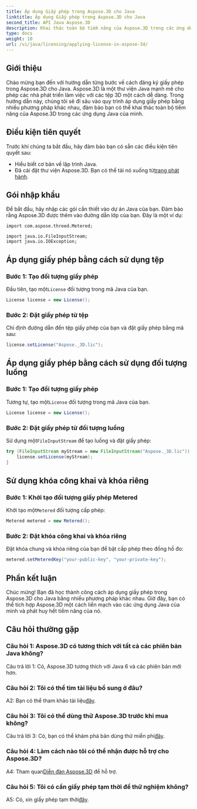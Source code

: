 ```yaml
---
title: Áp dụng Giấy phép trong Aspose.3D cho Java
linktitle: Áp dụng Giấy phép trong Aspose.3D cho Java
second_title: API Java Aspose.3D
description: Khai thác toàn bộ tiềm năng của Aspose.3D trong các ứng dụng Java bằng cách làm theo hướng dẫn toàn diện của chúng tôi về việc áp dụng giấy phép.
type: docs
weight: 10
url: /vi/java/licensing/applying-license-in-aspose-3d/
---
```

## Giới thiệu

Chào mừng bạn đến với hướng dẫn từng bước về cách đăng ký giấy phép trong Aspose.3D cho Java. Aspose.3D là một thư viện Java mạnh mẽ cho phép các nhà phát triển làm việc với các tệp 3D một cách dễ dàng. Trong hướng dẫn này, chúng tôi sẽ đi sâu vào quy trình áp dụng giấy phép bằng nhiều phương pháp khác nhau, đảm bảo bạn có thể khai thác toàn bộ tiềm năng của Aspose.3D trong các ứng dụng Java của mình.

## Điều kiện tiên quyết

Trước khi chúng ta bắt đầu, hãy đảm bảo bạn có sẵn các điều kiện tiên quyết sau:

- Hiểu biết cơ bản về lập trình Java.
-  Đã cài đặt thư viện Aspose.3D. Bạn có thể tải nó xuống từ[trang phát hành](https://releases.aspose.com/3d/java/).

## Gói nhập khẩu

Để bắt đầu, hãy nhập các gói cần thiết vào dự án Java của bạn. Đảm bảo rằng Aspose.3D được thêm vào đường dẫn lớp của bạn. Đây là một ví dụ:

```javaimport com.aspose.threed.License;
import com.aspose.threed.Metered;

import java.io.FileInputStream;
import java.io.IOException;
```

## Áp dụng giấy phép bằng cách sử dụng tệp

### Bước 1: Tạo đối tượng giấy phép

 Đầu tiên, tạo một`License` đối tượng trong mã Java của bạn.

```java
License license = new License();
```

### Bước 2: Đặt giấy phép từ tệp

Chỉ định đường dẫn đến tệp giấy phép của bạn và đặt giấy phép bằng mã sau:

```java
license.setLicense("Aspose._3D.lic");
```

## Áp dụng giấy phép bằng cách sử dụng đối tượng luồng

### Bước 1: Tạo đối tượng giấy phép

 Tương tự, tạo một`License` đối tượng trong mã Java của bạn.

```java
License license = new License();
```

### Bước 2: Đặt giấy phép từ đối tượng luồng

 Sử dụng một`FileInputStream` để tạo luồng và đặt giấy phép:

```java
try (FileInputStream myStream = new FileInputStream("Aspose._3D.lic")) {
    license.setLicense(myStream);
}
```

## Sử dụng khóa công khai và khóa riêng

### Bước 1: Khởi tạo đối tượng giấy phép Metered

 Khởi tạo một`Metered` đối tượng cấp phép:

```java
Metered metered = new Metered();
```

### Bước 2: Đặt khóa công khai và khóa riêng

Đặt khóa chung và khóa riêng của bạn để bật cấp phép theo đồng hồ đo:

```java
metered.setMeteredKey("your-public-key", "your-private-key");
```

## Phần kết luận

Chúc mừng! Bạn đã học thành công cách áp dụng giấy phép trong Aspose.3D cho Java bằng nhiều phương pháp khác nhau. Giờ đây, bạn có thể tích hợp Aspose.3D một cách liền mạch vào các ứng dụng Java của mình và phát huy hết tiềm năng của nó.

## Câu hỏi thường gặp

### Câu hỏi 1: Aspose.3D có tương thích với tất cả các phiên bản Java không?

Câu trả lời 1: Có, Aspose.3D tương thích với Java 6 và các phiên bản mới hơn.

### Câu hỏi 2: Tôi có thể tìm tài liệu bổ sung ở đâu?

 A2: Bạn có thể tham khảo tài liệu[đây](https://reference.aspose.com/3d/java/).

### Câu hỏi 3: Tôi có thể dùng thử Aspose.3D trước khi mua không?

 Câu trả lời 3: Có, bạn có thể khám phá bản dùng thử miễn phí[đây](https://releases.aspose.com/).

### Câu hỏi 4: Làm cách nào tôi có thể nhận được hỗ trợ cho Aspose.3D?

 A4: Tham quan[Diễn đàn Aspose.3D](https://forum.aspose.com/c/3d/18) để hỗ trợ.

### Câu hỏi 5: Tôi có cần giấy phép tạm thời để thử nghiệm không?

 A5: Có, xin giấy phép tạm thời[đây](https://purchase.aspose.com/temporary-license/).